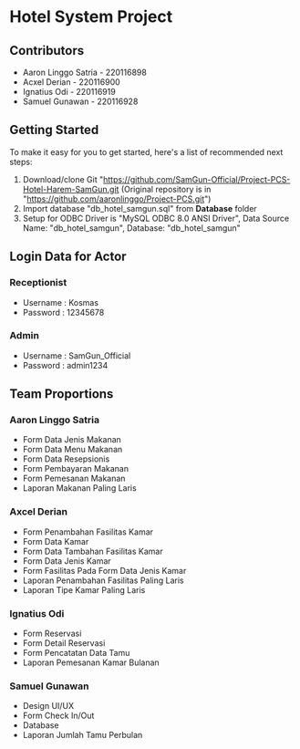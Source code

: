 # Hotel System Project

## Contributors
* Aaron Linggo Satria - 220116898
* Acxel Derian - 220116900
* Ignatius Odi - 220116919
* Samuel Gunawan - 220116928

## Getting Started
To make it easy for you to get started, here's a list of recommended next steps:

1. Download/clone Git "https://github.com/SamGun-Official/Project-PCS-Hotel-Harem-SamGun.git (Original repository is in "https://github.com/aaronlinggo/Project-PCS.git")
2. Import database "db_hotel_samgun.sql" from **Database** folder
3. Setup for ODBC Driver is "MySQL ODBC 8.0 ANSI Driver", Data Source Name: "db_hotel_samgun", Database: "db_hotel_samgun"

## Login Data for Actor

### Receptionist
* Username : Kosmas
* Password : 12345678

### Admin
* Username : SamGun_Official
* Password : admin1234

## Team Proportions

### Aaron Linggo Satria
* Form Data Jenis Makanan
* Form Data Menu Makanan
* Form Data Resepsionis
* Form Pembayaran Makanan
* Form Pemesanan Makanan
* Laporan Makanan Paling Laris

### Axcel Derian
* Form Penambahan Fasilitas Kamar
* Form Data Kamar
* Form Data Tambahan Fasilitas Kamar
* Form Data Jenis Kamar
* Form Fasilitas Pada Form Data Jenis Kamar
* Laporan Penambahan Fasilitas Paling Laris
* Laporan Tipe Kamar Paling Laris

### Ignatius Odi
* Form Reservasi
* Form Detail Reservasi
* Form Pencatatan Data Tamu
* Laporan Pemesanan Kamar Bulanan

### Samuel Gunawan
* Design UI/UX
* Form Check In/Out
* Database
* Laporan Jumlah Tamu Perbulan
